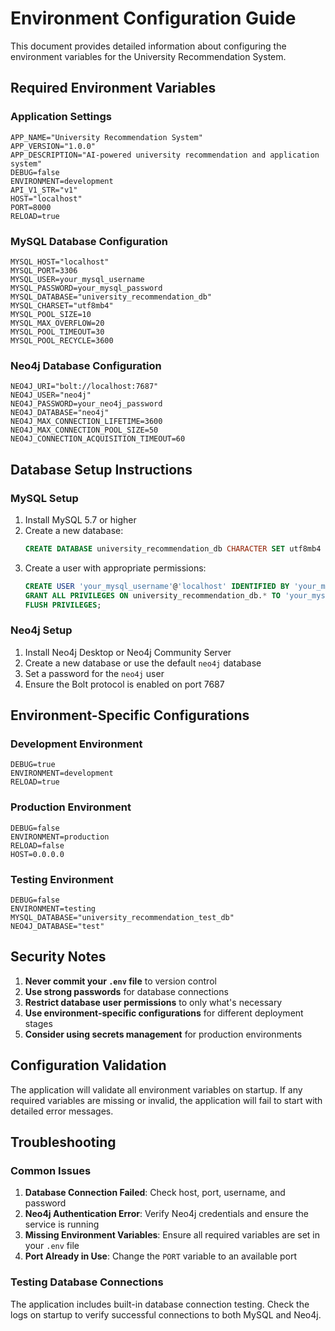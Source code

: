 # Environment Configuration Guide

This document provides detailed information about configuring the environment variables for the University Recommendation System.

## Required Environment Variables

### Application Settings
```env
APP_NAME="University Recommendation System"
APP_VERSION="1.0.0"
APP_DESCRIPTION="AI-powered university recommendation and application system"
DEBUG=false
ENVIRONMENT=development
API_V1_STR="v1"
HOST="localhost"
PORT=8000
RELOAD=true
```

### MySQL Database Configuration
```env
MYSQL_HOST="localhost"
MYSQL_PORT=3306
MYSQL_USER=your_mysql_username
MYSQL_PASSWORD=your_mysql_password
MYSQL_DATABASE="university_recommendation_db"
MYSQL_CHARSET="utf8mb4"
MYSQL_POOL_SIZE=10
MYSQL_MAX_OVERFLOW=20
MYSQL_POOL_TIMEOUT=30
MYSQL_POOL_RECYCLE=3600
```

### Neo4j Database Configuration
```env
NEO4J_URI="bolt://localhost:7687"
NEO4J_USER="neo4j"
NEO4J_PASSWORD=your_neo4j_password
NEO4J_DATABASE="neo4j"
NEO4J_MAX_CONNECTION_LIFETIME=3600
NEO4J_MAX_CONNECTION_POOL_SIZE=50
NEO4J_CONNECTION_ACQUISITION_TIMEOUT=60
```

## Database Setup Instructions

### MySQL Setup
1. Install MySQL 5.7 or higher
2. Create a new database:
   ```sql
   CREATE DATABASE university_recommendation_db CHARACTER SET utf8mb4 COLLATE utf8mb4_unicode_ci;
   ```
3. Create a user with appropriate permissions:
   ```sql
   CREATE USER 'your_mysql_username'@'localhost' IDENTIFIED BY 'your_mysql_password';
   GRANT ALL PRIVILEGES ON university_recommendation_db.* TO 'your_mysql_username'@'localhost';
   FLUSH PRIVILEGES;
   ```

### Neo4j Setup
1. Install Neo4j Desktop or Neo4j Community Server
2. Create a new database or use the default `neo4j` database
3. Set a password for the `neo4j` user
4. Ensure the Bolt protocol is enabled on port 7687

## Environment-Specific Configurations

### Development Environment
```env
DEBUG=true
ENVIRONMENT=development
RELOAD=true
```

### Production Environment
```env
DEBUG=false
ENVIRONMENT=production
RELOAD=false
HOST=0.0.0.0
```

### Testing Environment
```env
DEBUG=false
ENVIRONMENT=testing
MYSQL_DATABASE="university_recommendation_test_db"
NEO4J_DATABASE="test"
```

## Security Notes

1. **Never commit your `.env` file** to version control
2. **Use strong passwords** for database connections
3. **Restrict database user permissions** to only what's necessary
4. **Use environment-specific configurations** for different deployment stages
5. **Consider using secrets management** for production environments

## Configuration Validation

The application will validate all environment variables on startup. If any required variables are missing or invalid, the application will fail to start with detailed error messages.

## Troubleshooting

### Common Issues
1. **Database Connection Failed**: Check host, port, username, and password
2. **Neo4j Authentication Error**: Verify Neo4j credentials and ensure the service is running
3. **Missing Environment Variables**: Ensure all required variables are set in your `.env` file
4. **Port Already in Use**: Change the `PORT` variable to an available port

### Testing Database Connections
The application includes built-in database connection testing. Check the logs on startup to verify successful connections to both MySQL and Neo4j.
